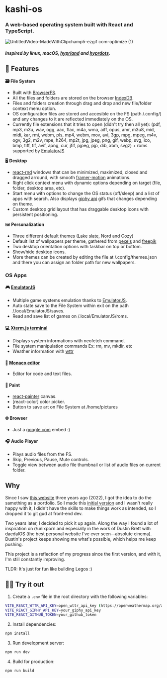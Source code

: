 # kashi-os
### A web-based operating system built with React and TypeScript.
![UntitledVideo-MadeWithClipchamp5-ezgif com-optimize (1)](https://github.com/user-attachments/assets/6bbde3d2-ae18-4630-96cf-b590770d23d6)
##### Inspired by linux, macOS, [hyprland](https://github.com/hyprwm/Hyprland) and [hyprdots](https://github.com/prasanthrangan/hyprdots).

## 🌟 Features

 **🗃️ File System**
- Built with [BrowserFS](https://github.com/jvilk/BrowserFS). 
- All the files and folders are stored on the browser [IndexDB](https://developer.mozilla.org/en-US/docs/Web/API/IndexedDB_API).
- Files and folders creation through drag and drop and new file/folder context menu option.
- OS configuration files are stored and accesible on the FS (path /.config/) and any changes to it are reflected immediately on the OS.
- Currently file extensions that it tries to open (didn't try then all yet): (pdf, mp3, m3u, wav, ogg, aac, flac, m4a, wma, aiff, opus, amr, m3u8, mid, midi, kar, rmi, webm, pls, mp4, webm, mov, avi, 3gp, mpg, mpeg, m4v, ogv, 3g2, m2v, mpe, h264, mp2t, jpg, jpeg, png, gif, webp, svg, ico, bmp, tiff, tif, avif, apng, cur, jfif, pjpeg, pjp, dib, xbm, svgz) + roms supported by [EmulatorJS](https://github.com/EmulatorJS/EmulatorJS)

🖥️ **Desktop**
  - [react-rnd](https://github.com/bokuweb/react-rnd) windows that can be minimized, maximized, closed and dragged arround, with smooth [framer-motion](https://motion.dev/) animations.
  - Right click context menu with dynamic options depending on target (file, folder, desktop area, etc).
  - Start menu with options to change the OS status (off/sleep) and a list of apps with search. Also displays [giphy api](https://developers.giphy.com/) gifs that changes depending on theme.
  - Custom desktop grid layout that has draggable desktop icons with persistent positioning.
  
🖼️ **Personalization**
  - Three different default themes (Lake slate, Nord and Cozy)
  - Default list of wallpapers per theme, gathered from [pexels](https://www.pexels.com/pt-br/) and [freepik](https://br.freepik.com/)
  - Two desktop orientation options with taskbar on top or bottom.
  - Show/hide desktop icons.
  - More themes can be created by editing the file at /.config/themes.json and there you can assign an folder path for new wallpapers.

### OS Apps

#### 🎮 [EmulatorJS](https://github.com/EmulatorJS/EmulatorJS)
- Multiple game systems emulation thanks to [EmulatorJS](https://github.com/EmulatorJS/EmulatorJS).
- Auto state save to the File System within exit on the path /.local/EmulatorJS/saves.
- Read and save list of games on /.local/EmulatorJS/roms.

#### 💻 [Xterm.js terminal](https://xtermjs.org/)
- Displays system informations with neofetch command.
- File system manipulation commands Ex: rm, mv, mkdir, etc
- Weather information with [wttr](https://github.com/chubin/wttr.in)

#### 📝 [Monaco editor](https://github.com/microsoft/monaco-editor)
- Editor for code and text files.

#### 🎨 Paint
- [react-painter](https://www.npmjs.com/package/react-painter) canvas.
- [react-color] color picker.
- Button to save art on File System at /home/pictures

#### 🌐 Browser
- Just a [google.com](google.com) embed :)

#### 🎧 Audio Player
- Plays audio files from the FS.
- Skip, Previous, Pause, Mute controls.
- Toggle view between audio file thumbnail or list of audio files on current folder.

## Why
Since I saw [this website](https://www.based.gg) three years ago (2022), I got the idea to do the samething as a portfolio. So I made this [initial version](https://ericaugusto-portfolio.netlify.app) and I wasn't really happy with it, I didn't have the skills to make things work as intended, so I dropped it to git gud at front-end dev.

Two years later, I decided to pick it up again. Along the way I found a lot of inspiration on r/unixporn and especially in the work of Dustin Brett with daedalOS (the best personal website I've ever seen—absolute cinema). Dustin's project keeps showing me what's possible, which helps me keep pushing.

This project is a reflection of my progress since the first version, and with it, I'm still constantly improving. 

TLDR: It's just for fun like building Legos :)

## 👨‍💻 Try it out

1. Create a `.env` file in the root directory with the following variables:
```bash
VITE_REACT_WTTR_API_KEY=open_wttr_api_key (https://openweathermap.org/api)
VITE_REACT_GIPHY_API_KEY=your_giphy_api_key
VITE_REACT_GITHUB_TOKEN=your_github_token
```
2. Install dependencies:
```bash
npm install
```

3. Run development server:
```bash
npm run dev
```

4. Build for production:
```bash
npm run build
```


